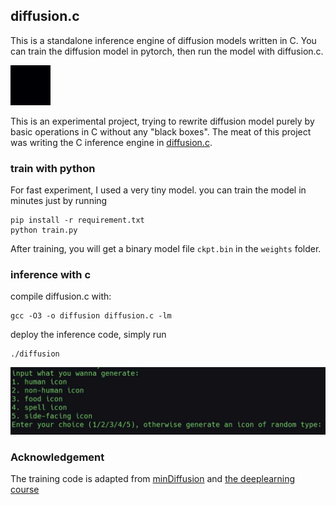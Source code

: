 ## diffusion.c

This is a standalone inference engine of diffusion models written in C. You can train the diffusion model in pytorch, then run the model with diffusion.c.

![tiny diffusion](./tinydiffusion.gif)

This is an experimental project, trying to rewrite diffusion model purely by basic operations in C without any "black boxes". The meat of this project was writing the C inference engine in [diffusion.c](diffusion.c).

### train with python

For fast experiment, I used a very tiny model. you can train the model in minutes just by running 

```
pip install -r requirement.txt
python train.py
```

After training, you will get a binary model file `ckpt.bin` in the `weights` folder.

### inference with c

compile diffusion.c with:

```
gcc -O3 -o diffusion diffusion.c -lm
```

deploy the inference code, simply run
```
./diffusion
```

![screenshot](doc/input.jpg)

### Acknowledgement

The training code is adapted from [minDiffusion](https://github.com/cloneofsimo/minDiffusion)
and [the deeplearning course](https://www.deeplearning.ai/short-courses/how-diffusion-models-work)
